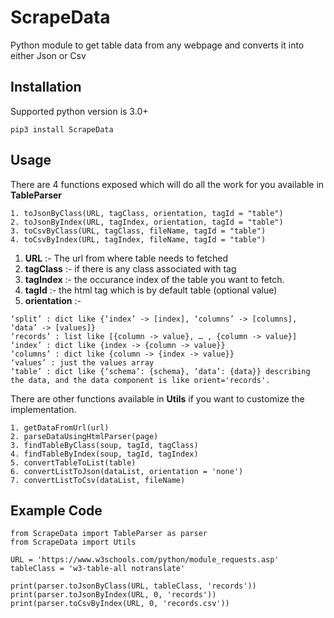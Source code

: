 # ScrapeData
Python module to get table data from any webpage and converts it into either Json or Csv

## Installation
Supported python version is 3.0+
```
pip3 install ScrapeData
```

## Usage
There are 4 functions exposed which will do all the work for you available in **TableParser**
```
1. toJsonByClass(URL, tagClass, orientation, tagId = "table")
2. toJsonByIndex(URL, tagIndex, orientation, tagId = "table")
3. toCsvByClass(URL, tagClass, fileName, tagId = "table")
4. toCsvByIndex(URL, tagIndex, fileName, tagId = "table")
```

1. **URL** :- The url from where table needs to fetched
2. **tagClass** :- if there is any class associated with tag
3. **tagIndex** :- the occurance index of the table you want to fetch.
4. **tagId** :- the html tag which is by default table (optional value)
5. **orientation** :-
```
‘split’ : dict like {‘index’ -> [index], ‘columns’ -> [columns], ‘data’ -> [values]}
‘records’ : list like [{column -> value}, … , {column -> value}]
‘index’ : dict like {index -> {column -> value}}
‘columns’ : dict like {column -> {index -> value}}
‘values’ : just the values array
‘table’ : dict like {‘schema’: {schema}, ‘data’: {data}} describing the data, and the data component is like orient='records'.
```
There are other functions available in **Utils** if you want to customize the implementation.
```
1. getDataFromUrl(url)
2. parseDataUsingHtmlParser(page)
3. findTableByClass(soup, tagId, tagClass)
4. findTableByIndex(soup, tagId, tagIndex)
5. convertTableToList(table)
6. convertListToJson(dataList, orientation = 'none')
7. convertListToCsv(dataList, fileName)
```

## Example Code

```
from ScrapeData import TableParser as parser
from ScrapeData import Utils

URL = 'https://www.w3schools.com/python/module_requests.asp'
tableClass = 'w3-table-all notranslate'

print(parser.toJsonByClass(URL, tableClass, 'records'))
print(parser.toJsonByIndex(URL, 0, 'records'))
print(parser.toCsvByIndex(URL, 0, 'records.csv'))
```
